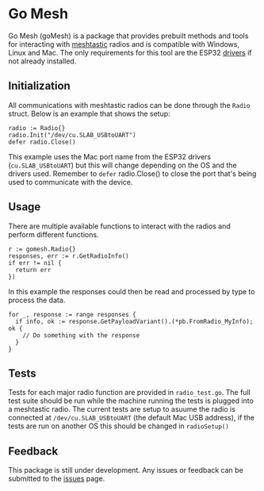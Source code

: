 # Go Mesh

Go Mesh (goMesh) is a package that provides prebuilt methods and tools for interacting with [meshtastic](https://meshtastic.org/) radios and is compatible with Windows, Linux and Mac. The only requirements for this tool are the ESP32 [drivers](https://www.silabs.com/developers/usb-to-uart-bridge-vcp-drivers) if not already installed.

## Initialization

All communications with meshtastic radios can be done through the `Radio` struct. Below is an example that shows the setup:

```
radio := Radio{}
radio.Init("/dev/cu.SLAB_USBtoUART")
defer radio.Close()
```

This example uses the Mac port name from the ESP32 drivers
(`cu.SLAB_USBtoUART`) but this will change depending on the OS and the drivers used. Remember to `defer` radio.Close() to close the port that's being used to communicate with the device.

## Usage

There are multiple available functions to interact with the radios and perform different functions.

```
r := gomesh.Radio{}
responses, err := r.GetRadioInfo()
if err != nil {
  return err
})
```

In this example the responses could then be read and processed by type to process the data.

```
for _, response := range responses {
  if info, ok := response.GetPayloadVariant().(*pb.FromRadio_MyInfo); ok {
    // Do something with the response
  }
}
```

## Tests

Tests for each major radio function are provided in `radio_test.go`. The full test suite should be run while the machine running the tests is plugged into a meshtastic radio. The current tests are setup to asuume the radio is connected at `/dev/cu.SLAB_USBtoUART` (the default Mac USB address), if the tests are run on another OS this should be changed in `radioSetup()`

## Feedback

This package is still under development. Any issues or feedback can be submitted to the [issues](https://github.com/lmatte7/meshGo/issues) page.
